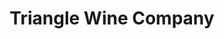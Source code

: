 ---
title: "Triangle Wine Company"
url: /southern-pines/triangle-wine-company/
shop: Spirituosen
---